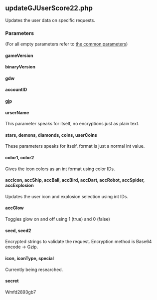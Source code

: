 ## updateGJUserScore22.php
Updates the user data on specific requests.
### Parameters
(For all empty parameters refer to [the common parameters](common_parameters.md))
#### gameVersion
#### binaryVersion
#### gdw
#### accountID
#### gjp
#### urserName
This parameter speaks for itself, no encryptions just as plain text.
#### stars, demons, diamonds, coins, userCoins
These parameters speaks for itself, format is just a normal int value.
#### color1, color2
Gives the icon colors as an int format using color IDs.
#### accIcon, accShip, accBall, accBird, accDart, accRobot, accSpider, accExplosion
Updates the user icon and explosion selection using int IDs.
#### accGlow
Toggles glow on and off using 1 (true) and 0 (false)
#### seed, seed2
Encrypted strings to validate the request. Encryption method is Base64 encode -> Gzip.
#### icon, iconType, special
Currently being researched.
#### secret
Wmfd2893gb7
